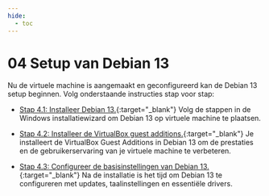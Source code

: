```yaml
---
hide:
  - toc
---
```


# 04 Setup van Debian 13

Nu de virtuele machine is aangemaakt en geconfigureerd kan de Debian 13 setup beginnen. Volg onderstaande instructies stap voor stap:

- [Stap 4.1: Installeer Debian 13.](../../howtos/installeer-debian13-os-vm-virtualbox/index.md){:target="_blank"} 
Volg de stappen in de Windows installatiewizard om Debian 13 op virtuele machine te plaatsen.

- [Stap 4.2: Installeer de VirtualBox guest additions.](../../howtos/installeer-guest-additions-debian13-os-vm-virtualbox/index.md){:target="_blank"} 
Je installeert de VirtualBox Guest Additions in Debian 13 om de prestaties en de gebruikerservaring van je virtuele machine te verbeteren.

- [Stap 4.3: Configureer de basisinstellingen van Debian 13.](../../howtos/configureer-debian13-os-vm-virtualbox/index.md){:target="_blank"} 
Na de installatie is het tijd om Debian 13 te configureren met updates, taalinstellingen en essentiële drivers.

